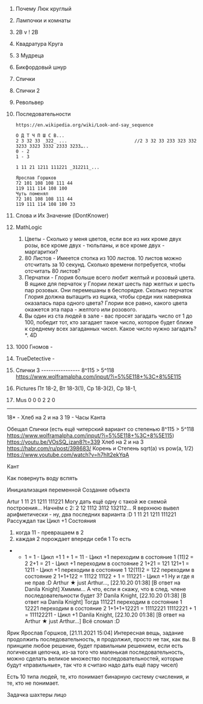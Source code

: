 1. Почему Люк круглый
2. Лампочки и комнаты
3. 2B v ! 2B
4. Квадратура Круга
5. 3 Мудреца								
6. Бикфордовый шнур								
7. Спички									
8. Спички 2									
9. Револьвер
10. Последовательности


		https://en.wikipedia.org/wiki/Look-and-say_sequence
		
		О Д Т Ч П Ш С В...
		2 3 32 33 _322_ ... 						//2 3 32 33 233 323 332 3233 3323 3332 2333 3233…..
		0 - 2
		1 - 3
		
		1 11 21 1211 111221 _312211_...
		
		Ярослав Горшков
		72 101 108 108 111 44
		119 111 114 108 100
		Чуть поменял
		72 101 108 108 111 44
		119 111 114 108 100 33

		
		
		
11. Слова и Их Значение (IDontKnower)			
12. MathLogic									 
	1. Цветы - Сколько у меня цветов, если все из них кроме двух розы, все кроме двух - тюльпаны, и все кроме двух - маргаритки?
	2. 80 Листов - Имеется стопка из 100 листов. 10 листов можно отсчитать за 10 секунд. Сколько времени потребуется, чтобы отсчитать 80 листов?
	3. Перчатки - Глория больше всего любит желтый и розовый цвета. В ящике для перчаток у Глории лежат шесть пар желтых и шесть пар розовых. Они перемешаны в беспорядке. Сколько перчаток Глория должна вытащить из ящика, чтобы среди них наверняка оказалась пара одного цвета? Глории все равно, какого цвета окажется эта пара - желтого или розового.
	4. Вы один из ста людей в зале - вас просят загадать число от 1 до 100, победит тот, кто загадает такое число, которое будет ближе к среднему всех загаданных чисел. Какое число нужно загадать?
*. 4D  
13. 1000 Гномов - 
14. TrueDetective -  
15. Спички 3 ---------------- 8^115 > 5^118 https://www.wolframalpha.com/input/?i=5%5E118+%3C+8%5E115
16. Pictures Пт 18-2, Вт 18-3(1), Ср 18-3(2), Ср 18-1, 
17. Mus
0
0
0
2
2
0
*********************************
18* - Хлеб на 2 и на 3
19 - Часы Канта


Обещал
Спички (есть ещё читерский вариант со степенью 8^115 > 5^118 https://www.wolframalpha.com/input/?i=5%5E118+%3C+8%5E115)
https://youtu.be/VOsSQ_jzan8?t=339
Хлеб на 2 и на 3
https://habr.com/ru/post/398683/
Корень и Степень sqrt(a) vs pow(a, 1/2)
https://www.youtube.com/watch?v=h7hIt2ekYqA

Кант




Как повернуть воду вспять



Инициализация переменной
Создание объекта







Artur
1 11 21 1211 111221
Могу дать ещё одну с такой же схемой построения... Начнём с 2:
2 12 1112 3112 132112...
Я верхнюю вывел арифметически - ну, два последних варианта :D
1 11 21 1211 111221
Рассуждал так
Цикл +1
Состояния
1) когда 11 - превращаем в 2
2) каждая 2 порождает впереди себя 1
То есть
- + 1 = 1 - Цикл +1
1 + 1 = 11 - Цикл +1
переходим в состояние 1
(11)2 = 2
2+1 = 21 - Цикл +1
переходим в состояние 2
1+21 = 121
121+1 = 1211 - Цикл +1
переходим в состояние 1
12(11)2 = 122
переходим в состояние 2
1+1+122 = 11122
11122 + 1 = 111221 - Цикл +1
Ну и где я не прав :D
Arthur ★ just Arthur..., [22.10.20 01:38]
[В ответ на Danila Knight]
Хмммм... А что, если я скажу, что в след. члене последовательности будет 3?
Danila Knight, [22.10.20 01:38]
[В ответ на Danila Knight]
Тогда
111221
переходим в состояние 1
12221
переходим в состояние 2
1+1+1+12221 = 11112221
11112221 + 1 = 111122211 - Цикл +1
Danila Knight, [22.10.20 01:38]
[В ответ на Arthur ★ just Arthur...]
Всё сломал :D

Ярик Ярослав Горшков, [21.11.2021 15:04]
Интересная вещь, задание продолжить последовательность, 
я продолжил, просто не так, как вы. В принципе любое решение, 
будет правильным решением, если есть логическая цепочка, из-за 
того что маленькая последовательность, можно сделать великое множество 
последовательностей, которые будут «правильные», так что я считаю 
надо дать ещё пару чисел)


Есть 10 типа людей, те, кто понимает бинарную систему счисления, и те, кто не понимает.


Задачка шахтеры лицо